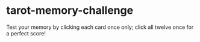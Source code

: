 # tarot-memory-challenge
Test your memory by clicking each card once only; click all twelve once for a perfect score!
